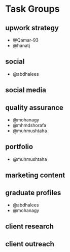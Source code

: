 # Task Groups

## upwork strategy

  - @Qamar-93
  - @hanatj
  
## social

  - @abdhalees

## social media

## quality assurance

  - @mohanagy
  - @mhmdshorafa
  - @muhmushtaha

## portfolio

  - @muhmushtaha

## marketing content

## graduate profiles

  - @abdhalees
  - @mohanagy

## client research

## client outreach 
